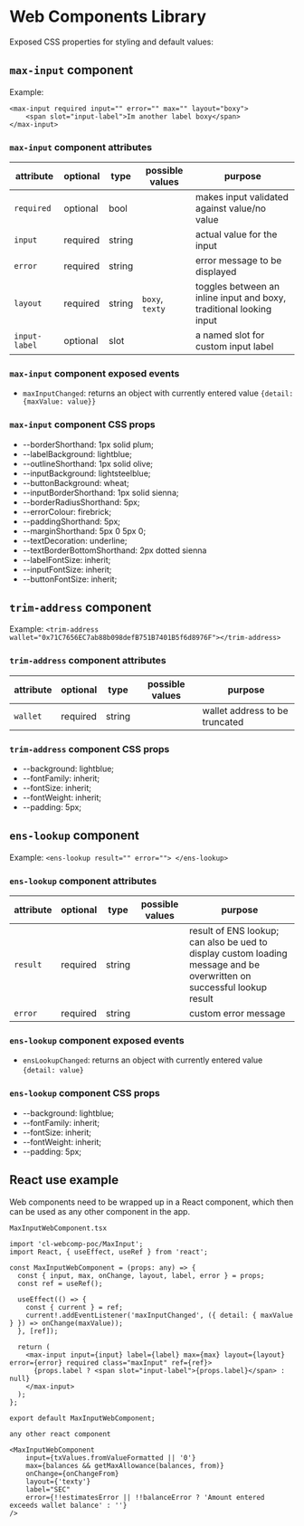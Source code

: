 # Web Components Library

Exposed CSS properties for styling and default values:

## `max-input` component

Example:

```
<max-input required input="" error="" max="" layout="boxy">
    <span slot="input-label">Im another label boxy</span>
</max-input>
```

### `max-input` component attributes

| attribute     | optional | type   | possible values | purpose                                                             |
| ------------- | -------- | ------ | --------------- | ------------------------------------------------------------------- |
| `required`    | optional | bool   |                 | makes input validated against value/no value                        |
| `input`       | required | string |                 | actual value for the input                                          |
| `error`       | required | string |                 | error message to be displayed                                       |
| `layout`      | required | string | `boxy`, `texty` | toggles between an inline input and boxy, traditional looking input |
| `input-label` | optional | slot   |                 | a named slot for custom input label                                 |

### `max-input` component exposed events

- `maxInputChanged`: returns an object with currently entered value `{detail:{maxValue: value}}`

### `max-input` component CSS props

- --borderShorthand: 1px solid plum;
- --labelBackground: lightblue;
- --outlineShorthand: 1px solid olive;
- --inputBackground: lightsteelblue;
- --buttonBackground: wheat;
- --inputBorderShorthand: 1px solid sienna;
- --borderRadiusShorthand: 5px;
- --errorColour: firebrick;
- --paddingShorthand: 5px;
- --marginShorthand: 5px 0 5px 0;
- --textDecoration: underline;
- --textBorderBottomShorthand: 2px dotted sienna
- --labelFontSize: inherit;
- --inputFontSize: inherit;
- --buttonFontSize: inherit;

## `trim-address` component

Example:
`<trim-address wallet="0x71C7656EC7ab88b098defB751B7401B5f6d8976F"></trim-address>`

### `trim-address` component attributes

| attribute | optional | type   | possible values | purpose                        |
| --------- | -------- | ------ | --------------- | ------------------------------ |
| `wallet`  | required | string |                 | wallet address to be truncated |

### `trim-address` component CSS props

- --background: lightblue;
- --fontFamily: inherit;
- --fontSize: inherit;
- --fontWeight: inherit;
- --padding: 5px;

## `ens-lookup` component

Example:
`<ens-lookup result="" error=""> </ens-lookup>`

### `ens-lookup` component attributes

| attribute | optional | type   | possible values | purpose                                                                                                                |
| --------- | -------- | ------ | --------------- | ---------------------------------------------------------------------------------------------------------------------- |
| `result`  | required | string |                 | result of ENS lookup; can also be ued to display custom loading message and be overwritten on successful lookup result |
| `error`   | required | string |                 | custom error message                                                                                                   |

### `ens-lookup` component exposed events

- `ensLookupChanged`: returns an object with currently entered value `{detail: value}`

### `ens-lookup` component CSS props

- --background: lightblue;
- --fontFamily: inherit;
- --fontSize: inherit;
- --fontWeight: inherit;
- --padding: 5px;

## React use example

Web components need to be wrapped up in a React component, which then can be used as any other component in the app.

`MaxInputWebComponent.tsx`

```
import 'cl-webcomp-poc/MaxInput';
import React, { useEffect, useRef } from 'react';

const MaxInputWebComponent = (props: any) => {
  const { input, max, onChange, layout, label, error } = props;
  const ref = useRef();

  useEffect(() => {
    const { current } = ref;
    current!.addEventListener('maxInputChanged', ({ detail: { maxValue } }) => onChange(maxValue));
  }, [ref]);

  return (
    <max-input input={input} label={label} max={max} layout={layout} error={error} required class="maxInput" ref={ref}>
      {props.label ? <span slot="input-label">{props.label}</span> : null}
    </max-input>
  );
};

export default MaxInputWebComponent;
```

`any other react component`

```
<MaxInputWebComponent
    input={txValues.fromValueFormatted || '0'}
    max={balances && getMaxAllowance(balances, from)}
    onChange={onChangeFrom}
    layout={'texty'}
    label="SEC"
    error={!!estimatesError || !!balanceError ? 'Amount entered exceeds wallet balance' : ''}
/>
```

